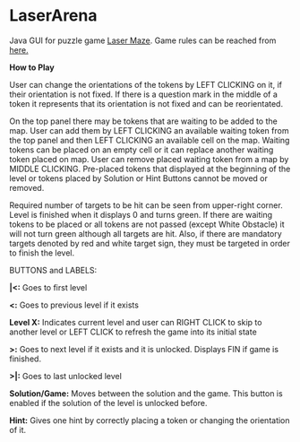 # LaserArena

Java GUI for puzzle game [Laser Maze](https://www.thinkfun.com/products/laser-maze/). Game rules can be reached from [here.](https://www.thinkfun.com/wp-content/uploads/2013/09/Laser-1014-Instructions.pdf)

**How to Play**

User can change the orientations of the tokens by LEFT CLICKING on it, if their orientation is not fixed. If there is a question mark in the middle of a token it represents that its orientation is not fixed and can be reorientated.

On the top panel there may be tokens that are waiting to be added to the map. User can add them by LEFT CLICKING an available waiting token from the top panel and then LEFT CLICKING an available cell on the map. Waiting tokens can be placed on an empty cell or it can replace another waiting token placed on map. User can remove placed waiting token from a map by MIDDLE CLICKING. Pre-placed tokens that displayed at the beginning of the level or tokens placed by Solution or Hint Buttons cannot be moved or removed. 

Required number of targets to be hit can be seen from upper-right corner. Level is finished when it displays 0 and turns green. If there are waiting tokens to be placed or all tokens are not passed (except White Obstacle) it will not turn green although all targets are hit. Also, if there are mandatory targets denoted by red and white target sign, they must be targeted in order to finish the level.

BUTTONS and LABELS:

**|<:** Goes to first level

**<:** Goes to previous level if it exists

**Level X:** Indicates current level and user can RIGHT CLICK to skip to another level or LEFT CLICK to refresh the game into its initial state

**>:** Goes to next level if it exists and it is unlocked. Displays FIN if game is finished.

**>|:** Goes to last unlocked level

**Solution/Game:** Moves between the solution and the game. This button is enabled if the solution of the level is unlocked before.

**Hint:** Gives one hint by correctly placing a token or changing the orientation of it.




